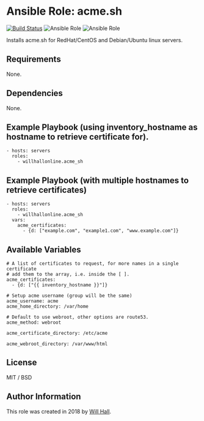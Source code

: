 # Ansible Role: acme.sh

[![Build Status](https://travis-ci.org/willhallonline/ansible-role-acme_sh.svg?branch=master)](https://travis-ci.org/willhallonline/ansible-role-acme_sh) ![Ansible Role](https://img.shields.io/ansible/role/30494.svg) ![Ansible Role](https://img.shields.io/ansible/role/d/30494.svg)

Installs acme.sh for RedHat/CentOS and Debian/Ubuntu linux servers.

## Requirements

None.

## Dependencies

None.

## Example Playbook (using inventory_hostname as hostname to retrieve certificate for).

```
- hosts: servers
  roles:
    - willhallonline.acme_sh
```

## Example Playbook (with multiple hostnames to retrieve certificates)


```
- hosts: servers
  roles:
    - willhallonline.acme_sh
  vars:
    acme_certificates:
      - {d: ["example.com", "example1.com", "www.example.com"]}
```

## Available Variables

```
# A list of certificates to request, for more names in a single certificate
# add them to the array, i.e. inside the [ ].
acme_certificates:
  - {d: ["{{ inventory_hostname }}"]}

# Setup acme username (group will be the same)
acme_username: acme
acme_home_directory: /var/home

# Default to use webroot, other options are route53.
acme_method: webroot

acme_certificate_directory: /etc/acme

acme_webroot_directory: /var/www/html
```

## License

MIT / BSD

## Author Information

This role was created in 2018 by [Will Hall](https://www.willhallonline.co.uk/).
